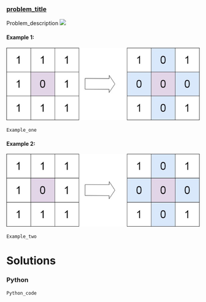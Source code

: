 ### [problem_title](https_problem_link) <br>

Problem_description
<img src="https://render.githubusercontent.com/render/math?math=">



#### Example 1:
<img src="../../../../images/73-mat1.jpg">

```
Example_one
```

#### Example 2:
<img src="../../../../images/73-mat1.jpg">

```
Example_two
```

# Solutions

### Python
```
Python_code
```
